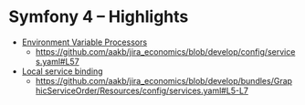 # Symfony 4 – Highlights

* [Environment Variable Processors](https://symfony.com/doc/current/configuration/env_var_processors.html)
  * https://github.com/aakb/jira_economics/blob/develop/config/services.yaml#L57
* [Local service binding](https://github.com/aakb/jira_economics/blob/develop/bundles/GraphicServiceOrder/Resources/config/services.yaml#L5-L7)
  * https://github.com/aakb/jira_economics/blob/develop/bundles/GraphicServiceOrder/Resources/config/services.yaml#L5-L7
